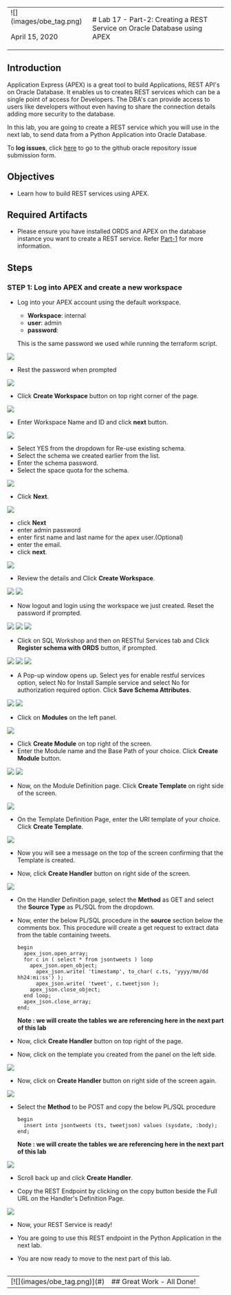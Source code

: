 <table class="tbl-heading"><tr><td class="td-logo">![](images/obe_tag.png)

April 15, 2020
</td>
<td class="td-banner">
# Lab 17 - Part-2: Creating a REST Service on Oracle Database using APEX
</td></tr><table>

## Introduction

Application Express (APEX) is a great tool to build Applications, REST API's on Oracle Database. It enables us to creates REST services which can be a single point of access for Developers. The DBA's can provide access to users like developers without even having to share the connection details adding more security to the database.

In this lab, you are going to create a REST service which you will use in the next lab, to send data from a Python Application into Oracle Database.


To **log issues**, click [here](https://github.com/oracle/learning-library/issues/new) to go to the github oracle repository issue submission form.

## Objectives

- Learn how to build REST services using APEX.

## Required Artifacts

- Please ensure you have installed ORDS and APEX on the database instance you want to create a REST service. Refer [Part-1](SetupORDSandAPEXonDBCS.md) for more information.


## Steps

### **STEP 1: Log into APEX and create a new workspace**

- Log into your APEX account using the default workspace.

    - **Workspace**: internal
    - **user**: admin
    - **password**: <DB sys password>
    
    This is the same password we used while running the terraform script.

![](./images/apex/apex-1.png)

- Rest the password when prompted

![](./images/apex/apex-2.png)

- Click **Create Workspace** button on top right corner of the page.

![](./images/apex/apex-3.png)

- Enter Workspace Name and ID and click **next** button.

![](./images/apex/workspace-1.png)

- Select YES from the dropdown for Re-use existing schema.
- Select the schema we created earlier from the list.
- Enter the schema password.
- Select the space quota for the schema.

![](./images/apex/workspace-2.png)

- Click **Next**.

![](./images/apex/workspace-3.png)

- click **Next**
- enter admin password
- enter first name and last name for the apex user.(Optional)
- enter the email.
- click **next**.

![](./images/apex/workspace-4.png)

- Review the details and Click **Create Workspace**.

![](./images/apex/workspace-5.png)
![](./images/apex/workspace-6.png)

- Now logout and login using the workspace we just created. Reset the password if prompted.

![](./images/apex/workspace-7.png)
![](./images/apex/workspace-8.png)
![](./images/apex/workspace-9.png)

- Click on SQL Workshop  and then on RESTful Services tab and Click **Register schema with ORDS**  button, if prompted. 

![](./images/apex/Picture300-8.png)
![](./images/apex/Picture300-9.png)
![](./images/apex/Picture300-7-1.png)

- A Pop-up window opens up. Select yes for enable restful services option, select  No for Install Sample service and select No for authorization required option. Click **Save Schema Attributes**.

![](./images/apex/enable_rest_2.png)
![](./images/apex/enable_rest.png)


- Click on **Modules** on the left panel.

![](./images/apex/Picture300-10.png)

- Click **Create Module** on top right of the screen.
- Enter the Module name and the Base Path of your choice. Click **Create Module** button.

![](./images/apex/Picture300-11.png)
![](./images/apex/create_module.png)

- Now, on the Module Definition page. Click **Create Template** on right side of the screen.

![](./images/apex/create_template.png)

- On the Template Definition Page, enter the URI template of your choice. Click **Create Template**.

![](./images/apex/Picture300-13.png)

- Now you will see a message on the top of the screen confirming that the Template is created.

- Now, click **Create Handler** button on right side of the screen.

![](./images/apex/create_handler.png)

- On the Handler Definition page, select the **Method** as GET and select the **Source Type** as PL/SQL from the dropdown.

-  Now, enter the below PL/SQL procedure in the **source** section below the comments box. This procedure will create a get request to extract data from the table containing tweets. 

    ```
    begin
      apex_json.open_array;
      for c in ( select * from jsontweets ) loop
        apex_json.open_object;
          apex_json.write( 'timestamp', to_char( c.ts, 'yyyy/mm/dd hh24:mi:ss') );
          apex_json.write( 'tweet', c.tweetjson );
        apex_json.close_object;
      end loop;
      apex_json.close_array;
    end;
    ```

    **Note : we will create the tables we are referencing here in the next part of this lab**

- Now, click **Create Handler** button on top right of the page.

- Now, click on the template you created from the panel on the left side.

![](./images/apex/Picture300-16.png)

- Now, click on **Create Handler** button on right side of the screen again.

![](./images/apex/Picture300-18.png)

- Select the **Method** to be POST and copy the below PL/SQL procedure

  ```
  begin
    insert into jsontweets (ts, tweetjson) values (sysdate, :body);
  end;
  ```

   **Note : we will create the tables we are referencing here in the next part of this lab**

![](./images/apex/Post_request_apex.png)

- Scroll back up and click **Create Handler**.

- Copy the REST Endpoint by clicking on the copy button beside the Full URL on the Handler's Definition Page. 

![](./images/apex/Picture300-19.png)

- Now, your REST Service is ready!

- You are going to use this REST endpoint in the Python Application in the next lab.


-   You are now ready to move to the next part of this lab.

<table>
<tr><td class="td-logo">[![](images/obe_tag.png)](#)</td>
<td class="td-banner">
## Great Work - All Done!
</td>
</tr>
<table>